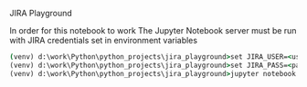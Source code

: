 JIRA Playground

In order for this notebook to work The Jupyter Notebook server must be run with JIRA credentials set in environment variables

```cmd
(venv) d:\work\Python\python_projects\jira_playground>set JIRA_USER=<username>
(venv) d:\work\Python\python_projects\jira_playground>set JIRA_PASS=<password>
(venv) d:\work\Python\python_projects\jira_playground>jupyter notebook --ip=<hostname>
```
